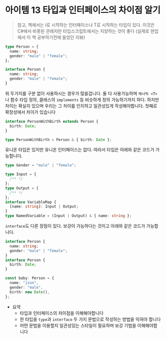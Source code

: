 # 아이템 13 타입과 인터페이스의 차이점 알기

> 참고, 책에서는 I로 시작하는 인터페이스나 T로 시작하는 타입이 있다. 이것은 C#에서 비롯된 관례지만 타입스크립트에서는 지양하는 것이 좋다 (실제로 현업에서 이 책 공부하기전에 들었던 리뷰)

```typescript
type Person = {
  name: string;
  gender: "male" | "female";
};

interface Person {
  name: string;
  gender: "male" | "female";
}
```

위 두가지를 구분 없이 사용하시는 경우가 많을겁니다. 둘 다 사용가능하며 `제너릭 <T>`나 함수 타입 정의, 클래스의 `implements` 등 비슷하게 정의 가능하기까지 하다. 하지만 차이는 확실히 있으며 우리는 그 차이를 인지하고 일관성있게 작성해야합니다. 첫째로 확장성에서 차이가 있습니다

```typescript
interface PersonWithBirth extends Person {
  birth: Date;
}

type PersonWithBirth = Person & { birth: Date };
```

유니온 타입은 있지만 유니온 인터페이스는 없다. 따라서 타입은 아래와 같은 코드가 가능합니다.

```typescript
type Gender = "male" | "female";

type Input = {
  /** */
};
type Output = {
  /** */
};
interface VariableMap {
  [name: string]: Input | Output;
}
type NamedVariable = (Input | Output) & { name: string };
```

`interface`도 다른 장점이 있다. 보강이 가능하다는 것이고 아래와 같은 코드가 가능합니다.

```typescript
interface Person {
  name: string;
  gender: "male" | "female";
}
interface Person {
  birth: Date;
}

const baby: Person = {
  name: "json",
  gender: "male",
  birth: new Date(),
};
```

- 요약
  - 타입과 인터페이스의 차이점을 이해해야합니다
  - 한 타입을 `type`과 `interface` 두 가지 문법으로 작성하는 방법을 익혀야 합니다
  - 어떤 문법을 이용할지 일관성있는 스타일이 필요하며 보강 기법을 이해해야합니다
